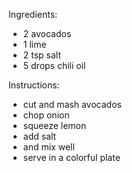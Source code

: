 Ingredients:
- 2 avocados
- 1 lime
- 2 tsp salt
- 5 drops chili oil

Instructions:
- cut and mash avocados
- chop onion
- squeeze lemon
- add salt
- and mix well
- serve in a colorful plate 
